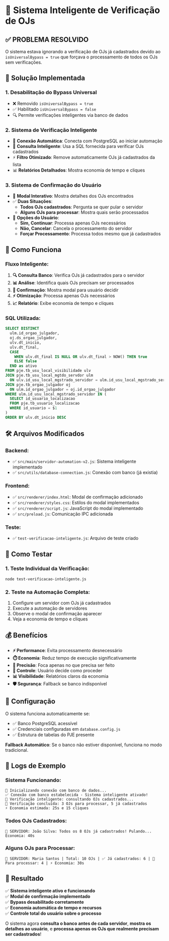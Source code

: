 # 🧠 Sistema Inteligente de Verificação de OJs

## ✅ **PROBLEMA RESOLVIDO**

O sistema estava ignorando a verificação de OJs já cadastrados devido ao `isUniversalBypass = true` que forçava o processamento de todos os OJs sem verificações.

## 🎯 **Solução Implementada**

### **1. Desabilitação do Bypass Universal**
- ❌ Removido `isUniversalBypass = true` 
- ✅ Habilitado `isUniversalBypass = false`
- 🔍 Permite verificações inteligentes via banco de dados

### **2. Sistema de Verificação Inteligente**
- 🔗 **Conexão Automática**: Conecta com PostgreSQL ao iniciar automação
- 🧠 **Consulta Inteligente**: Usa a SQL fornecida para verificar OJs cadastrados
- ⚡ **Filtro Otimizado**: Remove automaticamente OJs já cadastrados da lista
- 📊 **Relatórios Detalhados**: Mostra economia de tempo e cliques

### **3. Sistema de Confirmação do Usuário**
- 🎯 **Modal Interativo**: Mostra detalhes dos OJs encontrados
- ✅ **Duas Situações**:
  - **Todos OJs cadastrados**: Pergunta se quer pular o servidor
  - **Alguns OJs para processar**: Mostra quais serão processados
- 🚀 **Opções do Usuário**:
  - **Sim, Continuar**: Processa apenas OJs necessários
  - **Não, Cancelar**: Cancela o processamento do servidor
  - **Forçar Processamento**: Processa todos mesmo que já cadastrados

## 🎨 **Como Funciona**

### **Fluxo Inteligente:**

1. **🔍 Consulta Banco**: Verifica OJs já cadastrados para o servidor
2. **📊 Análise**: Identifica quais OJs precisam ser processados
3. **💬 Confirmação**: Mostra modal para usuário decidir
4. **⚡ Otimização**: Processa apenas OJs necessários
5. **📈 Relatório**: Exibe economia de tempo e cliques

### **SQL Utilizada:**
```sql
SELECT DISTINCT 
  ulm.id_orgao_julgador, 
  oj.ds_orgao_julgador, 
  ulv.dt_inicio, 
  ulv.dt_final,
  CASE 
    WHEN ulv.dt_final IS NULL OR ulv.dt_final > NOW() THEN true 
    ELSE false 
  END as ativo
FROM pje.tb_usu_local_visibilidade ulv 
JOIN pje.tb_usu_local_mgtdo_servdor ulm 
  ON ulv.id_usu_local_mgstrado_servidor = ulm.id_usu_local_mgstrado_servidor 
JOIN pje.tb_orgao_julgador oj 
  ON ulm.id_orgao_julgador = oj.id_orgao_julgador 
WHERE ulm.id_usu_local_mgstrado_servidor IN (
  SELECT id_usuario_localizacao 
  FROM pje.tb_usuario_localizacao 
  WHERE id_usuario = $1
)
ORDER BY ulv.dt_inicio DESC
```

## 🛠️ **Arquivos Modificados**

### **Backend:**
- ✅ `src/main/servidor-automation-v2.js`: Sistema inteligente implementado
- ✅ `src/utils/database-connection.js`: Conexão com banco (já existia)

### **Frontend:**
- ✅ `src/renderer/index.html`: Modal de confirmação adicionado
- ✅ `src/renderer/styles.css`: Estilos do modal implementados
- ✅ `src/renderer/script.js`: JavaScript do modal implementado
- ✅ `src/preload.js`: Comunicação IPC adicionada

### **Teste:**
- ✅ `test-verificacao-inteligente.js`: Arquivo de teste criado

## 🚀 **Como Testar**

### **1. Teste Individual da Verificação:**
```bash
node test-verificacao-inteligente.js
```

### **2. Teste na Automação Completa:**
1. Configure um servidor com OJs já cadastrados
2. Execute a automação de servidores
3. Observe o modal de confirmação aparecer
4. Veja a economia de tempo e cliques

## 💰 **Benefícios**

- **⚡ Performance**: Evita processamento desnecessário
- **⏱️ Economia**: Reduz tempo de execução significativamente
- **🎯 Precisão**: Foca apenas no que precisa ser feito
- **👤 Controle**: Usuário decide como proceder
- **📊 Visibilidade**: Relatórios claros da economia
- **🛡️ Segurança**: Fallback se banco indisponível

## 🔧 **Configuração**

O sistema funciona automaticamente se:
- ✅ Banco PostgreSQL acessível
- ✅ Credenciais configuradas em `database.config.js`
- ✅ Estrutura de tabelas do PJE presente

**Fallback Automático**: Se o banco não estiver disponível, funciona no modo tradicional.

## 📝 **Logs de Exemplo**

### **Sistema Funcionando:**
```
🔗 Inicializando conexão com banco de dados...
✅ Conexão com banco estabelecida - Sistema inteligente ativado!
🧠 Verificação inteligente: consultando OJs cadastrados...
🎯 Verificação concluída: 3 OJs para processar, 5 já cadastrados
⚡ Economia estimada: 25s e 15 cliques
```

### **Todos OJs Cadastrados:**
```
🎉 SERVIDOR: João Silva: Todos os 8 OJs já cadastrados! Pulando...
Economia: 40s
```

### **Alguns OJs para Processar:**
```
🎯 SERVIDOR: Maria Santos | Total: 10 OJs | ✅ Já cadastrados: 6 | 🔄 Para processar: 4 | ⚡ Economia: 30s
```

## 🎉 **Resultado**

✅ **Sistema inteligente ativo e funcionando**  
✅ **Modal de confirmação implementado**  
✅ **Bypass desabilitado corretamente**  
✅ **Economia automática de tempo e recursos**  
✅ **Controle total do usuário sobre o processo**

O sistema agora **consulta o banco antes de cada servidor**, **mostra os detalhes ao usuário**, e **processa apenas os OJs que realmente precisam ser cadastrados**!